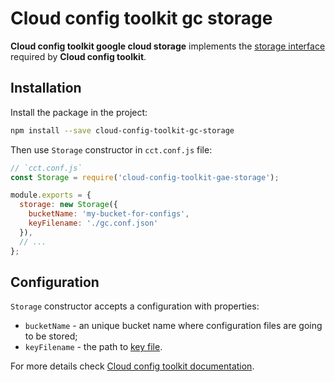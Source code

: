 # Cloud config toolkit gc storage

**Cloud config toolkit google cloud storage** implements the [storage interface](https://github.com/ocoboco/cloud-config-toolkit#configstorage-required) required by **Cloud config toolkit**.  

## Installation  

Install the package in the project:

```bash
npm install --save cloud-config-toolkit-gc-storage
```

Then use `Storage` constructor in `cct.conf.js` file:

```javascript
// `cct.conf.js`
const Storage = require('cloud-config-toolkit-gae-storage');

module.exports = {
  storage: new Storage({
    bucketName: 'my-bucket-for-configs',
    keyFilename: './gc.conf.json'
  }),
  // ...
};
```

## Configuration

`Storage` constructor accepts a configuration with properties:

* `bucketName` - an unique bucket name where configuration files are going to be stored;
* `keyFilename` - the path to [key file](https://cloud.google.com/docs/authentication/getting-started).

For more details check [Cloud config toolkit documentation](https://github.com/ocoboco/cloud-config-toolkit).  